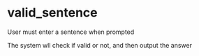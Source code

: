 # valid_sentence

User must enter a sentence when prompted

The system wll check if valid or not, and then output the answer
